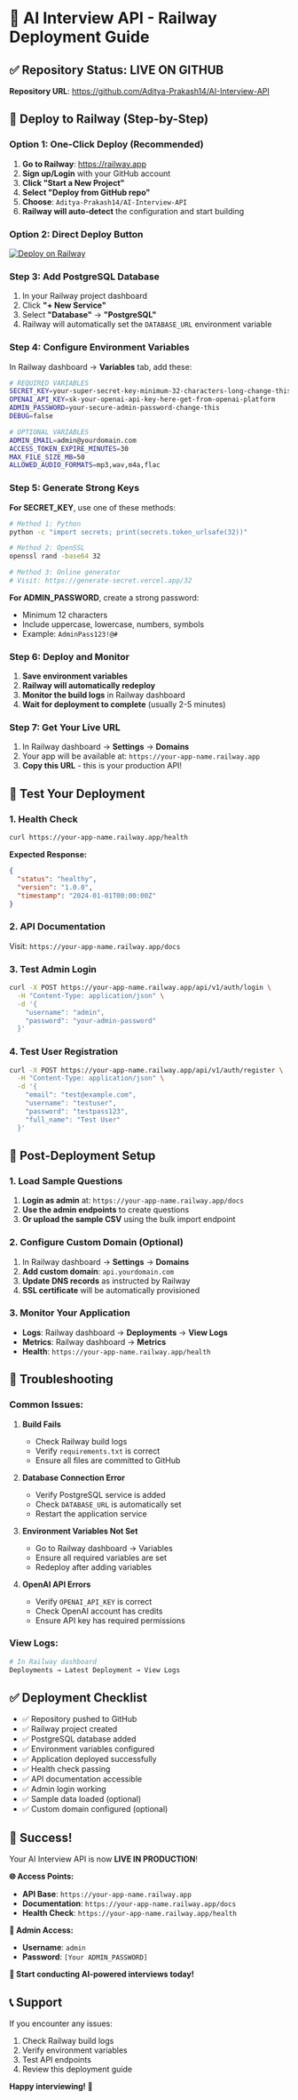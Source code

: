 # 🚀 AI Interview API - Railway Deployment Guide

## ✅ Repository Status: LIVE ON GITHUB
**Repository URL**: https://github.com/Aditya-Prakash14/AI-Interview-API

## 🚂 Deploy to Railway (Step-by-Step)

### **Option 1: One-Click Deploy (Recommended)**

1. **Go to Railway**: https://railway.app
2. **Sign up/Login** with your GitHub account
3. **Click "Start a New Project"**
4. **Select "Deploy from GitHub repo"**
5. **Choose**: `Aditya-Prakash14/AI-Interview-API`
6. **Railway will auto-detect** the configuration and start building

### **Option 2: Direct Deploy Button**
[![Deploy on Railway](https://railway.app/button.svg)](https://railway.app/new/template/your-template-id)

### **Step 3: Add PostgreSQL Database**

1. In your Railway project dashboard
2. Click **"+ New Service"**
3. Select **"Database"** → **"PostgreSQL"**
4. Railway will automatically set the `DATABASE_URL` environment variable

### **Step 4: Configure Environment Variables**

In Railway dashboard → **Variables** tab, add these:

```bash
# REQUIRED VARIABLES
SECRET_KEY=your-super-secret-key-minimum-32-characters-long-change-this
OPENAI_API_KEY=sk-your-openai-api-key-here-get-from-openai-platform
ADMIN_PASSWORD=your-secure-admin-password-change-this
DEBUG=false

# OPTIONAL VARIABLES
ADMIN_EMAIL=admin@yourdomain.com
ACCESS_TOKEN_EXPIRE_MINUTES=30
MAX_FILE_SIZE_MB=50
ALLOWED_AUDIO_FORMATS=mp3,wav,m4a,flac
```

### **Step 5: Generate Strong Keys**

**For SECRET_KEY**, use one of these methods:
```bash
# Method 1: Python
python -c "import secrets; print(secrets.token_urlsafe(32))"

# Method 2: OpenSSL
openssl rand -base64 32

# Method 3: Online generator
# Visit: https://generate-secret.vercel.app/32
```

**For ADMIN_PASSWORD**, create a strong password:
- Minimum 12 characters
- Include uppercase, lowercase, numbers, symbols
- Example: `AdminPass123!@#`

### **Step 6: Deploy and Monitor**

1. **Save environment variables**
2. **Railway will automatically redeploy**
3. **Monitor the build logs** in Railway dashboard
4. **Wait for deployment to complete** (usually 2-5 minutes)

### **Step 7: Get Your Live URL**

1. In Railway dashboard → **Settings** → **Domains**
2. Your app will be available at: `https://your-app-name.railway.app`
3. **Copy this URL** - this is your production API!

## 🧪 Test Your Deployment

### **1. Health Check**
```bash
curl https://your-app-name.railway.app/health
```

**Expected Response:**
```json
{
  "status": "healthy",
  "version": "1.0.0",
  "timestamp": "2024-01-01T00:00:00Z"
}
```

### **2. API Documentation**
Visit: `https://your-app-name.railway.app/docs`

### **3. Test Admin Login**
```bash
curl -X POST https://your-app-name.railway.app/api/v1/auth/login \
  -H "Content-Type: application/json" \
  -d '{
    "username": "admin",
    "password": "your-admin-password"
  }'
```

### **4. Test User Registration**
```bash
curl -X POST https://your-app-name.railway.app/api/v1/auth/register \
  -H "Content-Type: application/json" \
  -d '{
    "email": "test@example.com",
    "username": "testuser",
    "password": "testpass123",
    "full_name": "Test User"
  }'
```

## 🔧 Post-Deployment Setup

### **1. Load Sample Questions**

1. **Login as admin** at: `https://your-app-name.railway.app/docs`
2. **Use the admin endpoints** to create questions
3. **Or upload the sample CSV** using the bulk import endpoint

### **2. Configure Custom Domain (Optional)**

1. In Railway dashboard → **Settings** → **Domains**
2. **Add custom domain**: `api.yourdomain.com`
3. **Update DNS records** as instructed by Railway
4. **SSL certificate** will be automatically provisioned

### **3. Monitor Your Application**

- **Logs**: Railway dashboard → **Deployments** → **View Logs**
- **Metrics**: Railway dashboard → **Metrics**
- **Health**: `https://your-app-name.railway.app/health`

## 🚨 Troubleshooting

### **Common Issues:**

1. **Build Fails**
   - Check Railway build logs
   - Verify `requirements.txt` is correct
   - Ensure all files are committed to GitHub

2. **Database Connection Error**
   - Verify PostgreSQL service is added
   - Check `DATABASE_URL` is automatically set
   - Restart the application service

3. **Environment Variables Not Set**
   - Go to Railway dashboard → Variables
   - Ensure all required variables are set
   - Redeploy after adding variables

4. **OpenAI API Errors**
   - Verify `OPENAI_API_KEY` is correct
   - Check OpenAI account has credits
   - Ensure API key has required permissions

### **View Logs:**
```bash
# In Railway dashboard
Deployments → Latest Deployment → View Logs
```

## ✅ Deployment Checklist

- ✅ Repository pushed to GitHub
- ✅ Railway project created
- ✅ PostgreSQL database added
- ✅ Environment variables configured
- ✅ Application deployed successfully
- ✅ Health check passing
- ✅ API documentation accessible
- ✅ Admin login working
- ✅ Sample data loaded (optional)
- ✅ Custom domain configured (optional)

## 🎉 Success!

Your AI Interview API is now **LIVE IN PRODUCTION**!

**🌐 Access Points:**
- **API Base**: `https://your-app-name.railway.app`
- **Documentation**: `https://your-app-name.railway.app/docs`
- **Health Check**: `https://your-app-name.railway.app/health`

**🔐 Admin Access:**
- **Username**: `admin`
- **Password**: `[Your ADMIN_PASSWORD]`

**🚀 Start conducting AI-powered interviews today!**

## 📞 Support

If you encounter any issues:
1. Check Railway build logs
2. Verify environment variables
3. Test API endpoints
4. Review this deployment guide

**Happy interviewing! 🎯**
